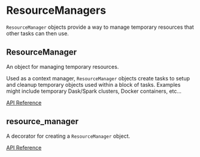 # ResourceManagers

`ResourceManager` objects provide a way to manage temporary resources that
other tasks can then use.

## ResourceManager <Badge text="class"/>

An object for managing temporary resources.

Used as a context manager, `ResourceManager` objects create tasks to setup and
cleanup temporary objects used within a block of tasks.  Examples might include
temporary Dask/Spark clusters, Docker containers, etc...

[API Reference](/api/latest/tasks/resources.html#resourcemanager)

## resource_manager <Badge text="fn"/>

A decorator for creating a `ResourceManager` object.

[API Reference](/api/latest/tasks/resources.html#prefect-tasks-resources-base-resource-manager)
